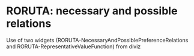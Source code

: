 # RORUTA: necessary and possible relations

Use of two widgets (RORUTA-NecessaryAndPossiblePreferenceRelations and RORUTA-RepresentativeValueFunction) from diviz
